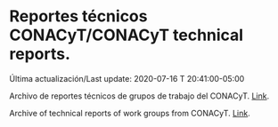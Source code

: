 # Reportes técnicos CONACyT/CONACyT technical reports.

Última actualización/Last update: 2020-07-16 T 20:41:00-05:00

Archivo de reportes técnicos de grupos de trabajo del CONACyT. [Link](https://coronavirus.conacyt.mx/productos/index.html).

Archive of technical reports of work groups from CONACyT. [Link](https://coronavirus.conacyt.mx/productos/index.html).

